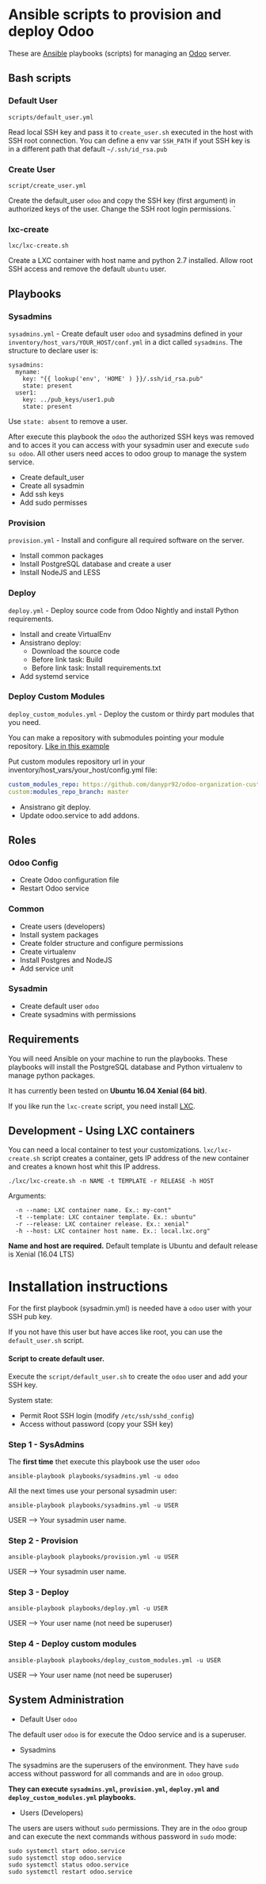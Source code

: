 # Ansible scripts to provision and deploy Odoo

These are [Ansible](http://docs.ansible.com/ansible/) playbooks (scripts) for managing an [Odoo](https://github.com/odoo/odoo) server.

## Bash scripts

### Default User
`scripts/default_user.yml`

Read local SSH key and pass it to `create_user.sh` executed in the host with SSH root connection.
You can define a env var `SSH_PATH` if yout SSH key is in a different path that default `~/.ssh/id_rsa.pub`

### Create User
`script/create_user.yml`

Create the default_user `odoo` and copy the SSH key (first argument) in authorized keys of the user.
Change the SSH root login permissions.
`

### lxc-create
`lxc/lxc-create.sh`

Create a LXC container with host name and python 2.7 installed.
Allow root SSH access and remove the default `ubuntu` user.

## Playbooks

### Sysadmins
`sysadmins.yml` - Create default user `odoo` and sysadmins defined in your `inventory/host_vars/YOUR_HOST/conf.yml` in a dict called `sysadmins`.
The structure to declare user is:

```ỲAML
sysadmins:
  myname:
    key: "{{ lookup('env', 'HOME' ) }}/.ssh/id_rsa.pub"
    state: present
  user1:
    key: ../pub_keys/user1.pub
    state: present
```

Use `state: absent` to remove a user.

After execute this playbook the `odoo` the authorized SSH keys was removed and to acces it you can access with your sysadmin user and execute `sudo su odoo`.
All other users need acces to odoo group to manage the system service.

- Create default_user
- Create all sysadmin
- Add ssh keys
- Add sudo permisses

### Provision
`provision.yml` - Install and configure all required software on the server.

- Install common packages
- Install PostgreSQL database and create a user
- Install NodeJS and LESS

### Deploy
`deploy.yml` - Deploy source code from Odoo Nightly and install Python requirements.

- Install and create VirtualEnv
- Ansistrano deploy:
  - Download the source code
  - Before link task: Build
  - Before link task: Install requirements.txt
- Add systemd service

### Deploy Custom Modules
`deploy_custom_modules.yml` - Deploy the custom or thirdy part modules that you need.

You can make a repository with submodules pointing your module repository. [Like in this example](https://github.com/danypr92/odoo-organization-custom-modules)

Put custom modules repository url in your inventory/host_vars/your_host/config.yml file:

```YAML
custom_modules_repo: https://github.com/danypr92/odoo-organization-custom-modules.git
custom:modules_repo_branch: master
```

- Ansistrano git deploy.
- Update odoo.service to add addons.

## Roles

### Odoo Config

- Create Odoo configuration file
- Restart Odoo service

### Common

- Create users (developers)
- Install system packages
- Create folder structure and configure permissions
- Create virtualenv
- Install Postgres and NodeJS
- Add service unit

### Sysadmin

- Create default user `odoo`
- Create sysadmins with permissions

## Requirements

You will need Ansible on your machine to run the playbooks.
These playbooks will install the PostgreSQL database and Python virtualenv to manage python packages. 

It has currently been tested on **Ubuntu 16.04 Xenial (64 bit)**.

If you like run the `lxc-create` script, you need install [LXC](https://linuxcontainers.org/).

## Development - Using LXC containers

You can need a local container to test your customizations.
`lxc/lxc-create.sh` script creates a container, gets IP address of the new container and creates a known host whit this IP address.

`./lxc/lxc-create.sh -n NAME -t TEMPLATE -r RELEASE -h HOST`

Arguments:

```
  -n --name: LXC container name. Ex.: my-cont"
  -t --template: LXC container template. Ex.: ubuntu"
  -r --release: LXC container release. Ex.: xenial"
  -h --host: LXC container host name. Ex.: local.lxc.org"
```

**Name and host are required.** Default template is Ubuntu and default release is Xenial (16.04 LTS)

# Installation instructions

For the first playbook (sysadmin.yml) is needed have a `odoo` user with your SSH pub key.

If you not have this user but have acces like root, you can use the `default_user.sh` script.

#### Script to create default user.

Execute the `script/default_user.sh` to create the `odoo` user and add your SSH key.

System state:
- Permit Root SSH login (modify `/etc/ssh/sshd_config`)
- Access without password (copy your SSH key)

### Step 1 - SysAdmins

The **first time** thet execute this playbook use the user `odoo`

`ansible-playbook playbooks/sysadmins.yml -u odoo`

All the next times use your personal sysadmin user:

`ansible-playbook playbooks/sysadmins.yml -u USER`

USER --> Your sysadmin user name.

### Step 2 - Provision

`ansible-playbook playbooks/provision.yml -u USER`

USER --> Your sysadmin user name.

### Step 3 - Deploy

`ansible-playbook playbooks/deploy.yml -u USER`

USER --> Your user name (not need be superuser)

### Step 4 - Deploy custom modules

`ansible-playbook playbooks/deploy_custom_modules.yml -u USER`

USER --> Your user name (not need be superuser)

## System Administration

* Default User `odoo`

The default user `odoo` is for execute the Odoo service and is a superuser.

* Sysadmins

The sysadmins are the superusers of the environment. They have `sudo` access without password for all commands and are in `odoo` group.

**They can execute `sysadmins.yml`, `provision.yml`, `deploy.yml` and `deploy_custom_modules.yml` playbooks.**

* Users (Developers)

The users are users without `sudo` permissions. They are in the `odoo` group and can execute the next commands withous password in `sudo` mode:

```
sudo systemctl start odoo.service
sudo systemctl stop odoo.service
sudo systemctl status odoo.service
sudo systemctl restart odoo.service
```
